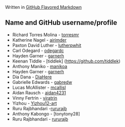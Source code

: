 Written in [GitHub Flavored Markdown](https://docs.github.com/en/get-started/writing-on-github)

## **Name and GitHub username/profile**
* Richard Torres Molina - [torresmr](https://github.com/torresmr)
* Katherine Nagel - [airimder](https://github.com/airimder)
* Paxton David Luther - [lutherpwhit](https://github.com/lutherpWhit)
* Carl Odegard - [odegardc](https://github.com/odegardc)
* Hayden Garner - [garnerh](https://github.com/garnerh25)
* Keenan Tiddle - [tiddlek] (https://github.com/tiddlek)
* Anthony Maniko - [manikoa](https://github.com/manikoa)
* Hayden Garner - [garnerh](https://github.com/garnerh25)
* Dia Dana - [DiaHere](https://github.com/DiaHere)
* Gabrielle Edwards - [gabredw](https://github.com/gabredw)
* Lucas McAllister - [mcallisl](https://github.com/mcallisl)
* Aidan Rausch - [aidan4231](https://github.com/aidan4231)
* Vinny Fertrin - [viratrin](https://github.com/viratrin)
* Yizhou - [Yizhou12-art](https://github.com/Yizhou12-art)
* Ruru Rajbhandari -[rururajb](https://github.com/rururajb)
* Anthony Kabongo - [tonytony28]
* Ruru Rajbhandari -  [rururajb](https://github.com/rururajb)
